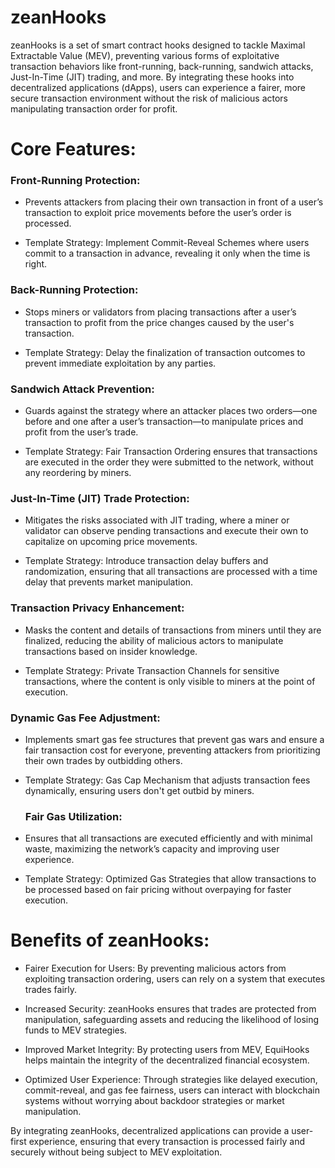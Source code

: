 # zeanHooks
zeanHooks is a set of smart contract hooks designed to tackle Maximal Extractable Value (MEV), preventing various forms of exploitative transaction behaviors like front-running, back-running, sandwich attacks, Just-In-Time (JIT) trading, and more. By integrating these hooks into decentralized applications (dApps), users can experience a fairer, more secure transaction environment without the risk of malicious actors manipulating transaction order for profit.

# Core Features:
### Front-Running Protection:

- Prevents attackers from placing their own transaction in front of a user’s transaction to exploit price movements before the user’s order is processed.

- Template Strategy: Implement Commit-Reveal Schemes where users commit to a transaction in advance, revealing it only when the time is right.

### Back-Running Protection:

- Stops miners or validators from placing transactions after a user’s transaction to profit from the price changes caused by the user's transaction.

- Template Strategy: Delay the finalization of transaction outcomes to prevent immediate exploitation by any parties.
 ### Sandwich Attack Prevention:

- Guards against the strategy where an attacker places two orders—one before and one after a user’s transaction—to manipulate prices and profit from the user’s trade.

- Template Strategy: Fair Transaction Ordering ensures that transactions are executed in the order they were submitted to the network, without any reordering by miners.

### Just-In-Time (JIT) Trade Protection:

- Mitigates the risks associated with JIT trading, where a miner or validator can observe pending transactions and execute their own to capitalize on upcoming price movements.

- Template Strategy: Introduce transaction delay buffers and randomization, ensuring that all transactions are processed with a time delay that prevents market manipulation.

### Transaction Privacy Enhancement:

- Masks the content and details of transactions from miners until they are finalized, reducing the ability of malicious actors to manipulate transactions based on insider knowledge.

- Template Strategy: Private Transaction Channels for sensitive transactions, where the content is only visible to miners at the point of execution.

###  Dynamic Gas Fee Adjustment:

- Implements smart gas fee structures that prevent gas wars and ensure a fair transaction cost for everyone, preventing attackers from prioritizing their own trades by outbidding others.

- Template Strategy: Gas Cap Mechanism that adjusts transaction fees dynamically, ensuring users don't get outbid by miners.

  ### Fair Gas Utilization:

- Ensures that all transactions are executed efficiently and with minimal waste, maximizing the network’s capacity and improving user experience.

- Template Strategy: Optimized Gas Strategies that allow transactions to be processed based on fair pricing without overpaying for faster execution.

# Benefits of zeanHooks:
- Fairer Execution for Users: By preventing malicious actors from exploiting transaction ordering, users can rely on a system that executes trades fairly.

- Increased Security: zeanHooks ensures that trades are protected from manipulation, safeguarding assets and reducing the likelihood of losing funds to MEV strategies.

- Improved Market Integrity: By protecting users from MEV, EquiHooks helps maintain the integrity of the decentralized financial ecosystem.

- Optimized User Experience: Through strategies like delayed execution, commit-reveal, and gas fee fairness, users can interact with blockchain systems without worrying about backdoor strategies or market manipulation.

By integrating zeanHooks, decentralized applications can provide a user-first experience, ensuring that every transaction is processed fairly and securely without being subject to MEV exploitation.
